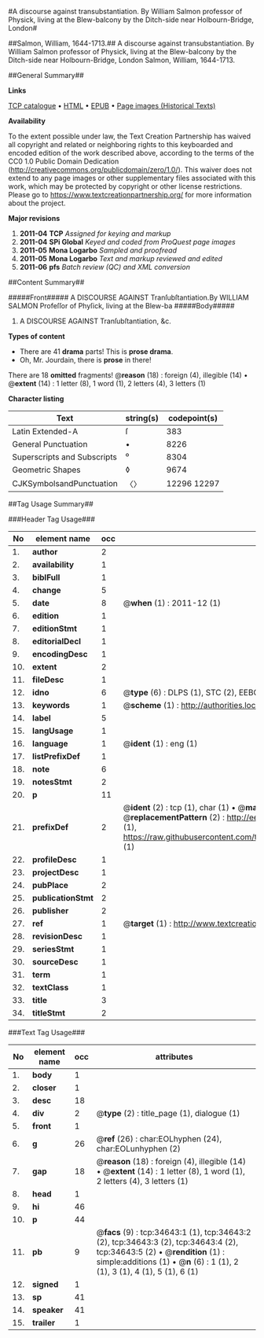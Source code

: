 #A discourse against transubstantiation. By William Salmon professor of Physick, living at the Blew-balcony by the Ditch-side near Holbourn-Bridge, London#

##Salmon, William, 1644-1713.##
A discourse against transubstantiation. By William Salmon professor of Physick, living at the Blew-balcony by the Ditch-side near Holbourn-Bridge, London
Salmon, William, 1644-1713.

##General Summary##

**Links**

[TCP catalogue](http://www.ota.ox.ac.uk/tcp/)  • 
[HTML](http://tei.it.ox.ac.uk/tcp/Texts-HTML/free/A60/A60577.html)  • 
[EPUB](http://tei.it.ox.ac.uk/tcp/Texts-EPUB/free/A60/A60577.epub) • 
[Page images (Historical Texts)](https://historicaltexts.jisc.ac.uk/eebo-99830193e)

**Availability**

To the extent possible under law, the Text Creation Partnership has waived all copyright and related or neighboring rights to this keyboarded and encoded edition of the work described above, according to the terms of the CC0 1.0 Public Domain Dedication (http://creativecommons.org/publicdomain/zero/1.0/). This waiver does not extend to any page images or other supplementary files associated with this work, which may be protected by copyright or other license restrictions. Please go to https://www.textcreationpartnership.org/ for more information about the project.

**Major revisions**

1. __2011-04__ __TCP__ *Assigned for keying and markup*
1. __2011-04__ __SPi Global__ *Keyed and coded from ProQuest page images*
1. __2011-05__ __Mona Logarbo__ *Sampled and proofread*
1. __2011-05__ __Mona Logarbo__ *Text and markup reviewed and edited*
1. __2011-06__ __pfs__ *Batch review (QC) and XML conversion*

##Content Summary##

#####Front#####
A DISCOURSE AGAINST Tranſubſtantiation.By WILLIAM SALMON Profeſſor of Phyſick, living at the Blew-ba
#####Body#####

1. A DISCOURSE AGAINST Tranſubſtantiation, &c.

**Types of content**

  * There are 41 **drama** parts! This is **prose drama**.
  * Oh, Mr. Jourdain, there is **prose** in there!

There are 18 **omitted** fragments! 
 @__reason__ (18) : foreign (4), illegible (14)  •  @__extent__ (14) : 1 letter (8), 1 word (1), 2 letters (4), 3 letters (1)

**Character listing**


|Text|string(s)|codepoint(s)|
|---|---|---|
|Latin Extended-A|ſ|383|
|General Punctuation|•|8226|
|Superscripts             and Subscripts|⁰|8304|
|Geometric Shapes|◊|9674|
|CJKSymbolsandPunctuation|〈〉|12296 12297|

##Tag Usage Summary##

###Header Tag Usage###

|No|element name|occ|attributes|
|---|---|---|---|
|1.|__author__|2||
|2.|__availability__|1||
|3.|__biblFull__|1||
|4.|__change__|5||
|5.|__date__|8| @__when__ (1) : 2011-12 (1)|
|6.|__edition__|1||
|7.|__editionStmt__|1||
|8.|__editorialDecl__|1||
|9.|__encodingDesc__|1||
|10.|__extent__|2||
|11.|__fileDesc__|1||
|12.|__idno__|6| @__type__ (6) : DLPS (1), STC (2), EEBO-CITATION (1), PROQUEST (1), VID (1)|
|13.|__keywords__|1| @__scheme__ (1) : http://authorities.loc.gov/ (1)|
|14.|__label__|5||
|15.|__langUsage__|1||
|16.|__language__|1| @__ident__ (1) : eng (1)|
|17.|__listPrefixDef__|1||
|18.|__note__|6||
|19.|__notesStmt__|2||
|20.|__p__|11||
|21.|__prefixDef__|2| @__ident__ (2) : tcp (1), char (1)  •  @__matchPattern__ (2) : ([0-9\-]+):([0-9IVX]+) (1), (.+) (1)  •  @__replacementPattern__ (2) : http://eebo.chadwyck.com/downloadtiff?vid=$1&page=$2 (1), https://raw.githubusercontent.com/textcreationpartnership/Texts/master/tcpchars.xml#$1 (1)|
|22.|__profileDesc__|1||
|23.|__projectDesc__|1||
|24.|__pubPlace__|2||
|25.|__publicationStmt__|2||
|26.|__publisher__|2||
|27.|__ref__|1| @__target__ (1) : http://www.textcreationpartnership.org/docs/. (1)|
|28.|__revisionDesc__|1||
|29.|__seriesStmt__|1||
|30.|__sourceDesc__|1||
|31.|__term__|1||
|32.|__textClass__|1||
|33.|__title__|3||
|34.|__titleStmt__|2||


###Text Tag Usage###

|No|element name|occ|attributes|
|---|---|---|---|
|1.|__body__|1||
|2.|__closer__|1||
|3.|__desc__|18||
|4.|__div__|2| @__type__ (2) : title_page (1), dialogue (1)|
|5.|__front__|1||
|6.|__g__|26| @__ref__ (26) : char:EOLhyphen (24), char:EOLunhyphen (2)|
|7.|__gap__|18| @__reason__ (18) : foreign (4), illegible (14)  •  @__extent__ (14) : 1 letter (8), 1 word (1), 2 letters (4), 3 letters (1)|
|8.|__head__|1||
|9.|__hi__|46||
|10.|__p__|44||
|11.|__pb__|9| @__facs__ (9) : tcp:34643:1 (1), tcp:34643:2 (2), tcp:34643:3 (2), tcp:34643:4 (2), tcp:34643:5 (2)  •  @__rendition__ (1) : simple:additions (1)  •  @__n__ (6) : 1 (1), 2 (1), 3 (1), 4 (1), 5 (1), 6 (1)|
|12.|__signed__|1||
|13.|__sp__|41||
|14.|__speaker__|41||
|15.|__trailer__|1||
